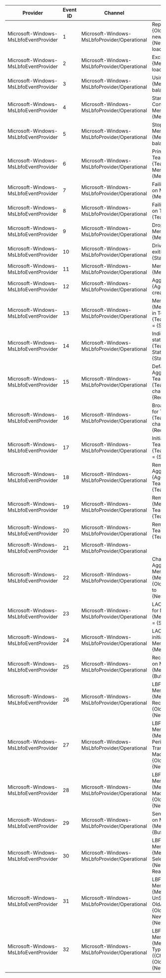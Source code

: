 Provider                               |  Event ID  |  Channel                                       |  Message
---------------------------------------|------------|------------------------------------------------|-----------------------------------------------------------------------------------------
Microsoft-Windows-MsLbfoEventProvider  |  1         |  Microsoft-Windows-MsLbfoProvider/Operational  |  Replacing Member {OldMember} with new Member {NewMember} for load balancing
Microsoft-Windows-MsLbfoEventProvider  |  2         |  Microsoft-Windows-MsLbfoProvider/Operational  |  Excluding Member {Member} from load balancing
Microsoft-Windows-MsLbfoEventProvider  |  3         |  Microsoft-Windows-MsLbfoProvider/Operational  |  Using Member {Member} for load balancing
Microsoft-Windows-MsLbfoEventProvider  |  4         |  Microsoft-Windows-MsLbfoProvider/Operational  |  Starting ConnectTimer for Member {Member}
Microsoft-Windows-MsLbfoEventProvider  |  5         |  Microsoft-Windows-MsLbfoProvider/Operational  |  Stopping to use Member {Member} for load balancing
Microsoft-Windows-MsLbfoEventProvider  |  6         |  Microsoft-Windows-MsLbfoProvider/Operational  |  Priming Switch for TeamNic {TeamNic} using Member {Member}
Microsoft-Windows-MsLbfoEventProvider  |  7         |  Microsoft-Windows-MsLbfoProvider/Operational  |  Failing NBL send on Member {Member}
Microsoft-Windows-MsLbfoEventProvider  |  8         |  Microsoft-Windows-MsLbfoProvider/Operational  |  Failing NBL send on TeamNic {TeamNic}
Microsoft-Windows-MsLbfoEventProvider  |  9         |  Microsoft-Windows-MsLbfoProvider/Operational  |  Dropping NBLs on Member {Member}
Microsoft-Windows-MsLbfoEventProvider  |  10        |  Microsoft-Windows-MsLbfoProvider/Operational  |  DriverEntry exiting, Status = {Status}
Microsoft-Windows-MsLbfoEventProvider  |  11        |  Microsoft-Windows-MsLbfoProvider/Operational  |  Member {Member} created.
Microsoft-Windows-MsLbfoEventProvider  |  12        |  Microsoft-Windows-MsLbfoProvider/Operational  |  Aggregator {Aggregator} created.
Microsoft-Windows-MsLbfoEventProvider  |  13        |  Microsoft-Windows-MsLbfoProvider/Operational  |  Member {Member} placed in Team {TeamNic}, Status = {Status}.
Microsoft-Windows-MsLbfoEventProvider  |  14        |  Microsoft-Windows-MsLbfoProvider/Operational  |  Indicating new link state for TeamNic {TeamNic}. StatusBuffer = {StatusBuffer}.
Microsoft-Windows-MsLbfoEventProvider  |  15        |  Microsoft-Windows-MsLbfoProvider/Operational  |  Default Aggregator for TeamNic {TeamNic} changed to {Receiver}.
Microsoft-Windows-MsLbfoEventProvider  |  16        |  Microsoft-Windows-MsLbfoProvider/Operational  |  BroadcastReceiver for TeamNic {TeamNic} changed to {Receiver}.
Microsoft-Windows-MsLbfoEventProvider  |  17        |  Microsoft-Windows-MsLbfoProvider/Operational  |  Initializing TeamNic {TeamNic}, Status = {Status}.
Microsoft-Windows-MsLbfoEventProvider  |  18        |  Microsoft-Windows-MsLbfoProvider/Operational  |  Removing Aggregator {Aggregator} from TeamNic {TeamNic}.
Microsoft-Windows-MsLbfoEventProvider  |  19        |  Microsoft-Windows-MsLbfoProvider/Operational  |  Removed Member {Member} from TeamNic {TeamNic}.
Microsoft-Windows-MsLbfoEventProvider  |  20        |  Microsoft-Windows-MsLbfoProvider/Operational  |  Removing TeamNic {TeamNic}.
Microsoft-Windows-MsLbfoEventProvider  |  21        |  Microsoft-Windows-MsLbfoProvider/Operational  |
Microsoft-Windows-MsLbfoEventProvider  |  22        |  Microsoft-Windows-MsLbfoProvider/Operational  |  Changing Aggregator for Member {Member} from {OldAggregator} to {NewAggregator}.
Microsoft-Windows-MsLbfoEventProvider  |  23        |  Microsoft-Windows-MsLbfoProvider/Operational  |  LACP Initializing for Member {Member}, Status = {Status}.
Microsoft-Windows-MsLbfoEventProvider  |  24        |  Microsoft-Windows-MsLbfoProvider/Operational  |  LACP de-initialized for Member {Member}.
Microsoft-Windows-MsLbfoEventProvider  |  25        |  Microsoft-Windows-MsLbfoProvider/Operational  |  Received LACPDU on Member {Member}. Buffer= {Buffer}.
Microsoft-Windows-MsLbfoEventProvider  |  26        |  Microsoft-Windows-MsLbfoProvider/Operational  |  LBFO LACP Member {Member}; ReceiveMachine: {OldState}->{NewState}.
Microsoft-Windows-MsLbfoEventProvider  |  27        |  Microsoft-Windows-MsLbfoProvider/Operational  |  LBFO LACP Member {Member}; Periodic Transmission Machine: {OldState}->{NewState}.
Microsoft-Windows-MsLbfoEventProvider  |  28        |  Microsoft-Windows-MsLbfoProvider/Operational  |  LBFO LACP Member {Member}; Mux Machine: {OldState}->{NewState}.
Microsoft-Windows-MsLbfoEventProvider  |  29        |  Microsoft-Windows-MsLbfoProvider/Operational  |  Sending LACPDU on Member {Member}. Buffer= {Buffer}.
Microsoft-Windows-MsLbfoEventProvider  |  30        |  Microsoft-Windows-MsLbfoProvider/Operational  |  LBFO LACP Member {Member}; Selected NewAgg: {NewAggregator}, Ready:{Ready}.
Microsoft-Windows-MsLbfoEventProvider  |  31        |  Microsoft-Windows-MsLbfoProvider/Operational  |  LBFO LACP Member {Member}; UnSelected, OldAgg: {OldAggregator} NewAgg: {NewAggregator}.
Microsoft-Windows-MsLbfoEventProvider  |  32        |  Microsoft-Windows-MsLbfoProvider/Operational  |  LBFO LACP Member {Member}; Churn Type ({ChurnType}): {OldState}->{NewState}.
